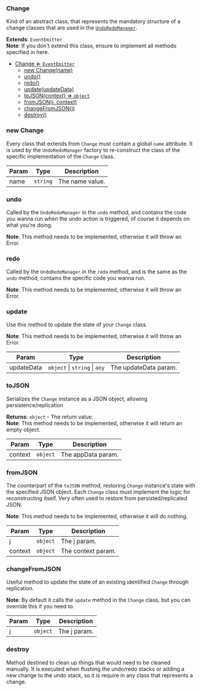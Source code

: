 <a name="Change"></a>

### Change 
Kind of an abstract class, that represents the mandatory structure of a change classes that are used in the [`UndoRedoManager`]().


**Extends**: <code>EventEmitter</code>  
**Note**: If you don't extend this class, ensure to implement all methods specified in here.  

* [Change ⇐ <code>EventEmitter</code>](#Change)
    * [new Change(name)](#new-Change)
    * [undo()](#undo)
    * [redo()](#redo)
    * [update(updateData)](#update)
    * [toJSON(context) ⇒ <code>object</code>](#toJSON)
    * [fromJSON(j, context)](#fromJSON)
    * [changeFromJSON(j)](#changeFromJSON)
    * [destroy()](#destroy)

<a name="new_Change_new"></a>

### new Change
Every class that extends from `Change` must contain a global `name` attribute.
It is used by the `UndoRedoManager` factory to re-construct the class of the specific implementation of the `Change` class.


| Param | Type | Description |
| --- | --- | --- |
| name | <code>string</code> | The name value. |

<a name="Change+undo"></a>

### undo
Called by the `UndoRedoManager` in the `undo` method, and contains the code you wanna run when the undo action is triggered,
of course it depends on what you're doing.


**Note**: This method needs to be implemented, otherwise it will throw an Error.  
<a name="Change+redo"></a>

### redo
Called by the `UndoRedoManager` in the `redo` method, and is the same as the `undo` method, contains the specific code you wanna run.


**Note**: This method needs to be implemented, otherwise it will throw an Error.  
<a name="Change+update"></a>

### update
Use this method to update the state of your `Change` class.


**Note**: This method needs to be implemented, otherwise it will throw an Error.  

| Param | Type | Description |
| --- | --- | --- |
| updateData | <code>object</code> \| <code>string</code> \| <code>any</code> | The updateData param. |

<a name="Change+toJSON"></a>

### toJSON
Serializes the `Change` instance as a JSON object, allowing persistence/replication


**Returns**: <code>object</code> - The return value.  
**Note**: This method needs to be implemented, otherwise it will return an empty object.  

| Param | Type | Description |
| --- | --- | --- |
| context | <code>object</code> | The appData param. |

<a name="Change+fromJSON"></a>

### fromJSON
The counterpart of the `toJSON` method, restoring `Change` instance's state with the specified JSON object.
Each `Change` class must implement the logic for reconstructing itself.
Very often used to restore from persisted/replicated JSON.


**Note**: This method needs to be implemented, otherwise it will do nothing.  

| Param | Type | Description |
| --- | --- | --- |
| j | <code>object</code> | The j param. |
| context | <code>object</code> | The context param. |

<a name="Change+changeFromJSON"></a>

### changeFromJSON
Useful method to update the state of an existing identified `Change` through replication.


**Note**: By default it calls the `update` method in the `Change` class, but you can override this if you need to.  

| Param | Type | Description |
| --- | --- | --- |
| j | <code>object</code> | The j param. |

<a name="Change+destroy"></a>

### destroy
Method destined to clean up things that would need to be cleaned manually.
It is executed when flushing the undo/redo stacks or adding a new change to the undo stack,
so it is require in any class that represents a change.



